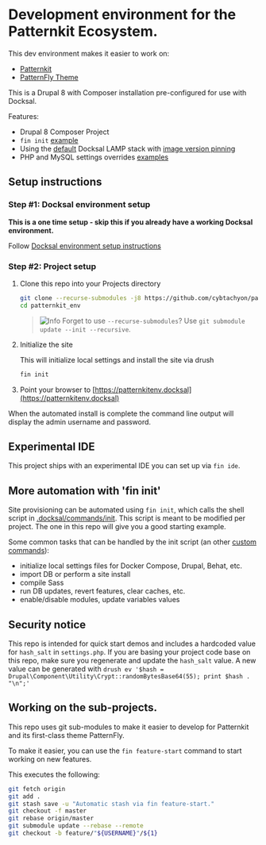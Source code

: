 # Development environment for the Patternkit Ecosystem.

This dev environment makes it easier to work on:

- [Patternkit](https://drupal.org/projects/patternkit)
- [PatternFly Theme](https://drupal.org/projects/patternfly_theme)

This is a Drupal 8 with Composer installation pre-configured for use with Docksal.

Features:

- Drupal 8 Composer Project
- `fin init` [example](.docksal/commands/init)
- Using the [default](.docksal/docksal.env#L9) Docksal LAMP stack with [image version pinning](.docksal/docksal.env#L13-L15)
- PHP and MySQL settings overrides [examples](.docksal/etc)

## Setup instructions

### Step #1: Docksal environment setup

**This is a one time setup - skip this if you already have a working Docksal environment.**

Follow [Docksal environment setup instructions](https://docs.docksal.io/en/master/getting-started/env-setup)

### Step #2: Project setup

1. Clone this repo into your Projects directory

    ```bash
    git clone --recurse-submodules -j8 https://github.com/cybtachyon/patternkit_env.git
    cd patternkit_env
    ```

   > ![Info](https://raw.githubusercontent.com/primer/octicons-v2/master/icons/16/info.svg) Forget to use `--recurse-submodules`? Use `git submodule update --init --recursive`.

2. Initialize the site

    This will initialize local settings and install the site via drush

    ```bash
    fin init
    ```

3. Point your browser to [https://patternkitenv.docksal](https://patternkitenv.docksal)

When the automated install is complete the command line output will display the admin username and password.

## Experimental IDE

This project ships with an experimental IDE you can set up via `fin ide`.

## More automation with 'fin init'

Site provisioning can be automated using `fin init`, which calls the shell script in [.docksal/commands/init](.docksal/commands/init).
This script is meant to be modified per project. The one in this repo will give you a good starting example.

Some common tasks that can be handled by the init script (an other [custom commands](https://docs.docksal.io/en/master/fin/custom-commands/)):

- initialize local settings files for Docker Compose, Drupal, Behat, etc.
- import DB or perform a site install
- compile Sass
- run DB updates, revert features, clear caches, etc.
- enable/disable modules, update variables values


## Security notice

This repo is intended for quick start demos and includes a hardcoded value for `hash_salt` in `settings.php`.
If you are basing your project code base on this repo, make sure you regenerate and update the `hash_salt` value.
A new value can be generated with `drush ev '$hash = Drupal\Component\Utility\Crypt::randomBytesBase64(55); print $hash . "\n";'`

## Working on the sub-projects.

This repo uses git sub-modules to make it easier to develop for Patternkit and its first-class theme PatternFly.

To make it easier, you can use the `fin feature-start` command to start working on new features.

This executes the following:

```bash
git fetch origin
git add .
git stash save -u "Automatic stash via fin feature-start."
git checkout -f master
git rebase origin/master
git submodule update --rebase --remote
git checkout -b feature/"${USERNAME}"/${1}
```
